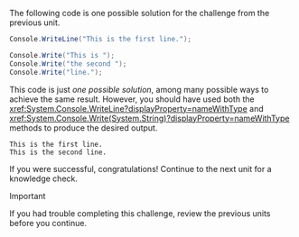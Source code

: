 

The following code is one possible solution for the challenge from the previous unit.

```csharp
Console.WriteLine("This is the first line.");

Console.Write("This is ");
Console.Write("the second ");
Console.Write("line.");
```

This code is just *one possible solution*, among many possible ways to achieve the same result. However, you should have used both the <xref:System.Console.WriteLine?displayProperty=nameWithType> and <xref:System.Console.Write(System.String)?displayProperty=nameWithType> methods to produce the desired output.

```Output
This is the first line.
This is the second line.
```

If you were successful, congratulations! Continue to the next unit for a knowledge check.

> [!IMPORTANT]
> If you had trouble completing this challenge, review the previous units before you continue.
